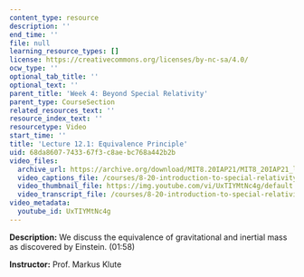 ```yaml
---
content_type: resource
description: ''
end_time: ''
file: null
learning_resource_types: []
license: https://creativecommons.org/licenses/by-nc-sa/4.0/
ocw_type: ''
optional_tab_title: ''
optional_text: ''
parent_title: 'Week 4: Beyond Special Relativity'
parent_type: CourseSection
related_resources_text: ''
resource_index_text: ''
resourcetype: Video
start_time: ''
title: 'Lecture 12.1: Equivalence Principle'
uid: 68da8607-7433-67f3-c8ae-bc768a442b2b
video_files:
  archive_url: https://archive.org/download/MIT8.20IAP21/MIT8_20IAP21_lec12-1_300k.mp4
  video_captions_file: /courses/8-20-introduction-to-special-relativity-january-iap-2021/205ab1d7a2bb577c8203a35f7fce4879_UxTIYMtNc4g.vtt
  video_thumbnail_file: https://img.youtube.com/vi/UxTIYMtNc4g/default.jpg
  video_transcript_file: /courses/8-20-introduction-to-special-relativity-january-iap-2021/bb3ea53cc4d604bb5dfa6ed438724e3c_UxTIYMtNc4g.pdf
video_metadata:
  youtube_id: UxTIYMtNc4g
---
```


**Description:** We discuss the equivalence of gravitational and inertial mass as discovered by Einstein. (01:58)

**Instructor:** Prof. Markus Klute

